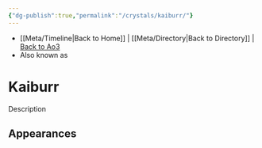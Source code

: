 ```yaml
---
{"dg-publish":true,"permalink":"/crystals/kaiburr/"}
---
```


- [[Meta/Timeline\|Back to Home]] | [[Meta/Directory\|Back to Directory]] | [Back to Ao3](https://archiveofourown.org/works/19334440/chapters/45992584)
- Also known as 

# Kaiburr
Description

**Appearances**
- 
